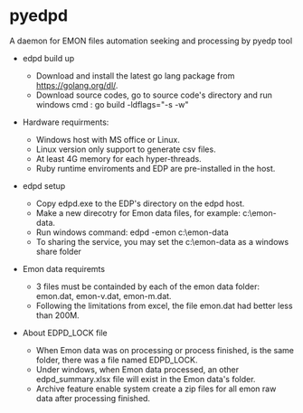 # pyedpd
A daemon for EMON files automation seeking and processing by pyedp tool

- edpd build up
  - Download and install the latest go lang package from https://golang.org/dl/.
  - Download source codes, go to source code's directory and run windows cmd : go build -ldflags="-s -w"
  
- Hardware requirments:
  - Windows host with MS office or Linux.
  - Linux version only support to generate csv files.
  - At least 4G memory for each hyper-threads.
  - Ruby runtime enviroments and EDP are pre-installed in the host.  
  
- edpd setup
  - Copy edpd.exe to the EDP's directory on the edpd host. 
  - Make a new direcotry for Emon data files, for example: c:\emon-data.
  - Run windows command: edpd -emon c:\emon-data
  - To sharing the service, you may set the c:\emon-data as a windows share folder

- Emon data requiremts
  - 3 files must be containded by each of the emon data folder: emon.dat, emon-v.dat, emon-m.dat.
  - Following the limitations from excel, the file emon.dat had better less than 200M. 
  
- About EDPD_LOCK file 
  - When Emon data was on processing or process finished, is the same folder, there was a file named EDPD_LOCK.
  - Under windows, when Emon data processed, an other edpd_summary.xlsx file will exist in the Emon data's folder.
  - Archive feature enable system create a zip files for all emon raw data after processing finished.

